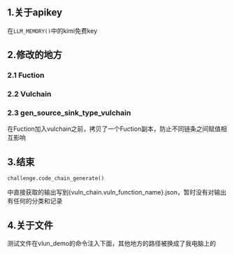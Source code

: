## 1.关于apikey

在`LLM_MEMORY()`中的kimi免费key

## 2.修改的地方

### 2.1 Fuction

### 2.2 Vulchain

### 2.3 gen_source_sink_type_vulchain

在Fuction加入vulchain之前，拷贝了一个Fuction副本，防止不同链条之间赋值相互影响

## 3.结束

```
challenge.code_chain_generate()
```

中直接获取的输出写到{vuln_chain.vuln_function_name}.json，暂时没有对输出有任何的分类和记录

## 4.关于文件

测试文件在vlun_demo的命令注入下面，其他地方的路径被换成了我电脑上的
